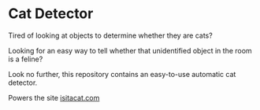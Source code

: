 # Cat Detector

Tired of looking at objects to determine whether they are cats?

Looking for an easy way to tell whether that unidentified object in the room is a feline?

Look no further, this repository contains an easy-to-use automatic cat detector.

Powers the site [isitacat.com](http://isitacat.com)
